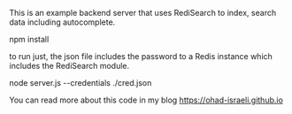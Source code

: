 This is an example backend server that uses RediSearch to index, search data including autocomplete.

npm install

to run just, the json file includes the password to a Redis instance which includes the RediSearch module.

node server.js --credentials ./cred.json 

You can read more about this code in my blog https://ohad-israeli.github.io